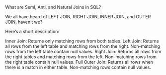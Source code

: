 What are Semi, Anti, and Natural Joins in SQL?

We all have heard of LEFT JOIN, RIGHT JOIN, INNER JOIN, and OUTER JOIN, haven’t we?

Here’s a short description:

Inner Join: Returns only matching rows from both tables.
Left Join: Returns all rows from the left table and matching rows from the right. Non-matching rows from the left table contain null values.
Right Join: Returns all rows from the right tables and matching rows from the left. Non-matching rows from the right table contain null values.
Full Outer Join: Returns all rows when there is a match in either table. Non-matching rows contain null values.
